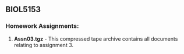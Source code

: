 ## BIOL5153

### Homework Assignments:
1. **Assn03.tgz** - This compressed tape archive contains all documents relating to assignment 3.
